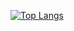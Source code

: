 [![Top Langs](https://github-readme-stats.vercel.app/api/top-langs/?username=goerwin&layout=compact&theme=dark&hide=gnuplot&langs_count=10)](https://github.com/anuraghazra/github-readme-stats)
